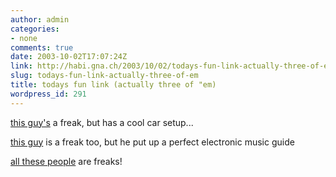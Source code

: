 ```yaml
---
author: admin
categories:
- none
comments: true
date: 2003-10-02T17:07:24Z
link: http://habi.gna.ch/2003/10/02/todays-fun-link-actually-three-of-em/
slug: todays-fun-link-actually-three-of-em
title: todays fun link (actually three of "em)
wordpress_id: 291
---
```


[this guy's](http://mywebpages.comcast.net/cowicide/carcomputerwebsite/) a freak, but has a cool car setup...

[this guy](http://www.ishkur.com/features/music/index.htm) is a freak too, but he put up a perfect electronic music guide

[all these people](http://www.ishkur.com/features/captions/index.php) are freaks!
